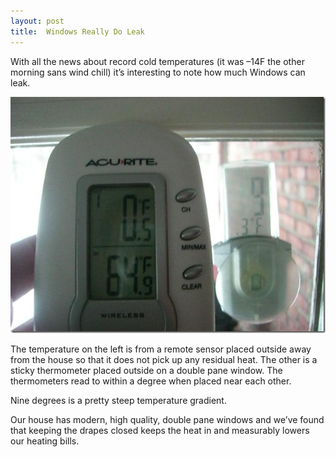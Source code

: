 ```yaml
---
layout: post
title:  Windows Really Do Leak
---
```

With all the news about record cold temperatures (it was –14F the other morning sans wind chill) it’s interesting to note how much Windows can leak.

[![CIMG2616 (Small)](/cdn/images/blog/WindowsReallyDoLeak_7F16/CIMG2616Small_thumb.jpg)](/cdn/images/blog/WindowsReallyDoLeak_7F16/CIMG2616Small.jpg)

The temperature on the left is from a remote sensor placed outside away from the house so that it does not pick up any residual heat. The other is a sticky thermometer placed outside on a double pane window. The thermometers read to within a degree when placed near each other.

Nine degrees is a pretty steep temperature gradient. 

Our house has modern, high quality, double pane windows and we’ve found that keeping the drapes closed keeps the heat in and measurably lowers our heating bills.
